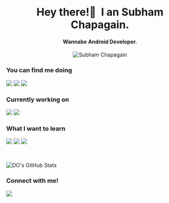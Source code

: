 <h1 align="center">Hey there!👋&nbsp; I an Subham Chapagain.</h1>
<h4 align="center">Wannabe Android Developer.</h3>
<p align="center"> <img src="https://avatars.githubusercontent.com/u/61343268?v=4" alt="Subham Chapagain" /></p>

### You can find me doing 

<img src="https://img.shields.io/badge/-dart-orange?style=for-the-badge">   <img src="https://img.shields.io/badge/-Flutter-red?style=for-the-badge">  <img src="https://img.shields.io/badge/-FIGMA-brightgreen?style=for-the-badge">   

### Currently working on

<img src="https://img.shields.io/badge/-Data structures-blueviolet?style=for-the-badge">          <img src="https://img.shields.io/badge/-Algorithms-blue?style=for-the-badge">  

### What I want to learn

<img src="https://img.shields.io/badge/-REACT-ffae42?style=for-the-badge">      <img src="https://img.shields.io/badge/-nodejs-%23FFDD33?style=for-the-badge"> 
<img src="https://img.shields.io/badge/-javaScript-blueviolet?style=for-the-badge">

<br>

![DO's GitHub Stats](https://github-readme-stats.vercel.app/api?username=Subham-RKB&theme=bluewhite&show_icons=true)

### Connect with me!
[<img src="https://img.shields.io/badge/linkedin-%230077B5.svg?&style=for-the-badge&logo=linkedin&logoColor=white" />](https://www.linkedin.com/in/subham-chapagain-7873221b1/) 

